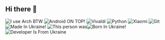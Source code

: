 ## Hi there 👋
![I use Arch BTW](https://img.shields.io/badge/Arch_Linux-1793D1?style=for-the-badge&logo=arch-linux&logoColor=white)
![Android ON TOP\!](https://img.shields.io/badge/Android-3DDC84?style=for-the-badge&logo=android&logoColor=white)
![Vivaldi](https://img.shields.io/badge/Vivaldi-EF3939?style=for-the-badge&logo=Vivaldi&logoColor=white)
![Python](https://img.shields.io/badge/python-3670A0?style=for-the-badge&logo=python&logoColor=ffdd54)
![Xiaomi](https://img.shields.io/badge/Xiaomi-%23FF6900.svg?style=for-the-badge&logo=xiaomi&logoColor=white)
![Git](https://img.shields.io/badge/git-%23F05033.svg?style=for-the-badge&logo=git&logoColor=white)
![Made In Ukraine\!](https://img.shields.io/badge/Made_In-Ukraine-blue?style=for-the-badge&labelColor=gold)
![This person was](https://img.shields.io/badge/This_Person-Was-blue?style=for-the-badge&labelColor=gold)![Born In Ukraine\!](https://img.shields.io/badge/Born%20in-Ukraine-blue?style=for-the-badge&labelColor=gold)
![Developer Is From Ukraine](https://img.shields.io/badge/Developer_Is-From_Ukraine-blue?style=plastic&labelColor=gold)

<!--
**Vadym-beep/Vadym-beep** is a ✨ _special_ ✨ repository because its `README.md` (this file) appears on your GitHub profile.

Here are some ideas to get you started:

- 🔭 I’m currently working on ...
- 🌱 I’m currently learning ...
- 👯 I’m looking to collaborate on ...
- 🤔 I’m looking for help with ...
- 💬 Ask me about ...
- 📫 How to reach me: ...
- 😄 Pronouns: ...
- ⚡ Fun fact: ...
-->
